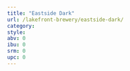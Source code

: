 ```yaml
---
title: "Eastside Dark"
url: /lakefront-brewery/eastside-dark/
category: 
style: 
abv: 0
ibu: 0
srm: 0
upc: 0
---
```


